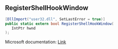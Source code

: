 ## RegisterShellHookWindow

```csharp
[DllImport("user32.dll", SetLastError = true)]
public static extern bool RegisterShellHookWindow(
   IntPtr hwnd
);
```

Microsoft documentation: [Link](https://docs.microsoft.com/en-us/windows/win32/api/winuser/nf-winuser-registershellhookwindow)
